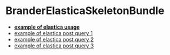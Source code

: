 # BranderElasticaSkeletonBundle

 * **[example of elastica usage](src/queries.md)**
 * [example of elastica post query 1](src/example_query1.json)
 * [example of elastica post query 2](src/example_query2.json)
 * [example of elastica post query 3](src/example_query3.json)